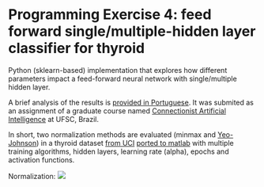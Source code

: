 # Programming Exercise 4: feed forward single/multiple-hidden layer classifier for thyroid
Python (sklearn-based) implementation that explores how different parameters impact a feed-forward neural network with single/multiple hidden layer. 

A brief analysis of the results is [provided in Portuguese](https://github.com/fredericoschardong/programming-exercise-4-thyroid-hyper-parameterization/blob/master/report%20in%20portuguese.pdf). It was submited as an assignment of a graduate course named [Connectionist Artificial Intelligence](https://moodle.ufsc.br/mod/assign/view.php?id=2122514) at UFSC, Brazil.

In short, two normalization methods are evaluated (minmax and [Yeo-Johnson](https://doi.org/10.1093/biomet/87.4.954)) in a thyroid dataset [from UCI](http://archive.ics.uci.edu/ml/index.php) [ported to matlab](https://www.tamps.cinvestav.mx/~wgomez/downloads.html) with multiple training algorithms, hidden layers, learning rate (alpha), epochs and activation functions.

Normalization:
![](https://github.com/fredericoschardong/programming-exercise-4-thyroid-hyper-parameterization/blob/master/results/Histogram%2C%20before%2C%20normalization.png "")

